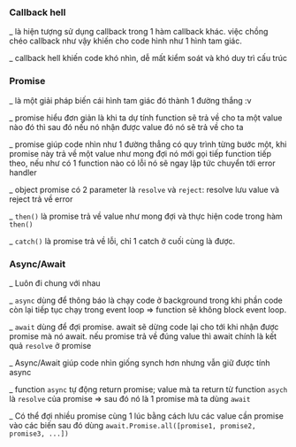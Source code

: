 ### Callback hell

_ là hiện tượng sử dụng callback trong 1 hàm callback khác. việc chồng chéo callback như vậy khiến cho code hình như 1 hình tam giác. 

_ callback hell khiến code khó nhìn, dễ mất kiểm soát và khó duy trì cấu trúc

### Promise

_ là một giải pháp biến cái hình tam giác đó thành 1 đường thắng :v 

_ promise hiểu đơn giản là khi ta dự tính function sẽ trả về cho ta một value nào đó thì sau đó nếu nó nhận được value đó nó sẽ trả về cho ta

_ promise giúp code nhìn như 1 đường thẳng có quy trình từng bước một, khi promise này trả về một value như mong đợi nó mới gọi tiếp function tiếp theo, nếu như có 1 function nào có lỗi nó sẽ ngay lập tức chuyển tới error handler

_ object promise có 2 parameter là `resolve` và `reject`: resolve lưu value và reject trả về error

_ `then()` là promise trả về value như mong đợi và thực hiện code trong hàm `then()`

_ `catch()` là promise trả về lỗi, chỉ 1 catch ở cuối cùng là được.

### Async/Await

_ Luôn đi chung với nhau 

_ `async` dùng để thông báo là chạy code ở background trong khi phần code còn lại tiếp tục chạy trong event loop => function sẽ không block event loop.

_ `await` dùng để đợi promise. await sẽ dừng code lại cho tới khi nhận được promise mà nó await. nếu promise trả về đúng value thì await chính là kết quả `resolve` ở promise 

_ Async/Await giúp code nhìn giống synch hơn nhưng vẫn giữ được tính async

_ function `async` tự động return promise; value mà ta return từ function `asych` là `resolve` của promise => sau đó nó là 1 promise mà ta dùng `await`

_ Có thể đợi nhiều promise cùng 1 lúc bằng cách lưu các value cần promise vào các biến sau đó dùng `await.Promise.all([promise1, promise2, promise3, ...])`
